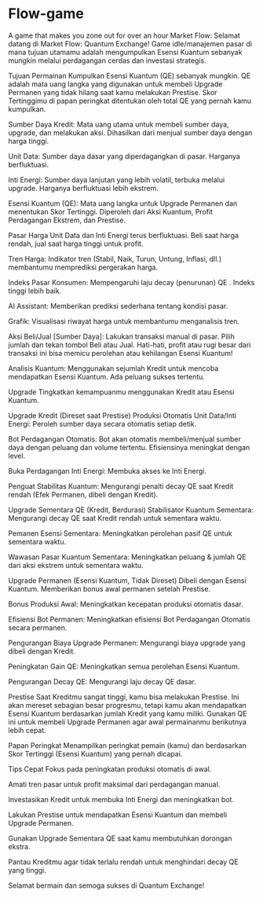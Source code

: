 # Flow-game
A game that makes you zone out for over an hour
Market Flow:
Selamat datang di Market Flow: Quantum Exchange! Game idle/manajemen pasar di mana tujuan utamamu adalah mengumpulkan Esensi Kuantum sebanyak mungkin melalui perdagangan cerdas dan investasi strategis.

Tujuan Permainan
Kumpulkan Esensi Kuantum (QE) sebanyak mungkin. QE adalah mata uang langka yang digunakan untuk membeli Upgrade Permanen yang tidak hilang saat kamu melakukan Prestise. Skor Tertinggimu di papan peringkat ditentukan oleh total QE yang pernah kamu kumpulkan.

Sumber Daya
Kredit: Mata uang utama untuk membeli sumber daya, upgrade, dan melakukan aksi. Dihasilkan dari menjual sumber daya dengan harga tinggi.

Unit Data: Sumber daya dasar yang diperdagangkan di pasar. Harganya berfluktuasi.

Inti Energi: Sumber daya lanjutan yang lebih volatil, terbuka melalui upgrade. Harganya berfluktuasi lebih ekstrem.

Esensi Kuantum (QE): Mata uang langka untuk Upgrade Permanen dan menentukan Skor Tertinggi. Diperoleh dari Aksi Kuantum, Profit Perdagangan Ekstrem, dan Prestise.

Pasar
Harga Unit Data dan Inti Energi terus berfluktuasi. Beli saat harga rendah, jual saat harga tinggi untuk profit.

Tren Harga: Indikator tren (Stabil, Naik, Turun, Untung, Inflasi, dll.) membantumu memprediksi pergerakan harga.

Indeks Pasar Konsumen: Mempengaruhi laju decay (penurunan) QE . Indeks tinggi lebih baik.

AI Assistant: Memberikan prediksi sederhana tentang kondisi pasar.

Grafik: Visualisasi riwayat harga untuk membantumu menganalisis tren.

Aksi
Beli/Jual [Sumber Daya]: Lakukan transaksi manual di pasar. Pilih jumlah dan tekan tombol Beli atau Jual. Hati-hati, profit atau rugi besar dari transaksi ini bisa memicu perolehan atau kehilangan Esensi Kuantum!

Analisis Kuantum: Menggunakan sejumlah Kredit untuk mencoba mendapatkan Esensi Kuantum. Ada peluang sukses tertentu.

Upgrade
Tingkatkan kemampuanmu menggunakan Kredit atau Esensi Kuantum.

Upgrade Kredit (Direset saat Prestise)
Produksi Otomatis Unit Data/Inti Energi: Peroleh sumber daya secara otomatis setiap detik.

Bot Perdagangan Otomatis: Bot akan otomatis membeli/menjual sumber daya dengan peluang dan volume tertentu. Efisiensinya meningkat dengan level.

Buka Perdagangan Inti Energi: Membuka akses ke Inti Energi.

Penguat Stabilitas Kuantum: Mengurangi penalti decay QE saat Kredit rendah (Efek Permanen, dibeli dengan Kredit).

Upgrade Sementara QE (Kredit, Berdurasi)
Stabilisator Kuantum Sementara: Mengurangi decay QE saat Kredit rendah untuk sementara waktu.

Pemanen Esensi Sementara: Meningkatkan perolehan pasif QE untuk sementara waktu.

Wawasan Pasar Kuantum Sementara: Meningkatkan peluang & jumlah QE dari aksi ekstrem untuk sementara waktu.

Upgrade Permanen (Esensi Kuantum, Tidak Direset)
Dibeli dengan Esensi Kuantum. Memberikan bonus awal permanen setelah Prestise.

Bonus Produksi Awal: Meningkatkan kecepatan produksi otomatis dasar.

Efisiensi Bot Permanen: Meningkatkan efisiensi Bot Perdagangan Otomatis secara permanen.

Pengurangan Biaya Upgrade Permanen: Mengurangi biaya upgrade yang dibeli dengan Kredit.

Peningkatan Gain QE: Meningkatkan semua perolehan Esensi Kuantum.

Pengurangan Decay QE: Mengurangi laju decay QE dasar.

Prestise
Saat Kreditmu sangat tinggi, kamu bisa melakukan Prestise. Ini akan mereset sebagian besar progresmu, tetapi kamu akan mendapatkan Esensi Kuantum berdasarkan jumlah Kredit yang kamu miliki. Gunakan QE ini untuk membeli Upgrade Permanen agar awal permainanmu berikutnya lebih cepat.

Papan Peringkat
Menampilkan peringkat pemain (kamu) dan berdasarkan Skor Tertinggi (Esensi Kuantum) yang pernah dicapai.

Tips Cepat
Fokus pada peningkatan produksi otomatis di awal.

Amati tren pasar untuk profit maksimal dari perdagangan manual.

Investasikan Kredit untuk membuka Inti Energi dan meningkatkan bot.

Lakukan Prestise untuk mendapatkan Esensi Kuantum dan membeli Upgrade Permanen.

Gunakan Upgrade Sementara QE saat kamu membutuhkan dorongan ekstra.

Pantau Kreditmu agar tidak terlalu rendah untuk menghindari decay QE yang tinggi.

Selamat bermain dan semoga sukses di Quantum Exchange!
